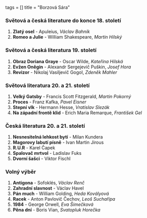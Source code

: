 tags = []
title = "Borzová Sára"

### Světová a česká literature do konce 18. století
1. __Zlatý osel__ - Apuleius, _Václav Bahník_
0. __Romeo a Julie__ - William Shakespeare, _Martin Hilský_

### Světová a česká literatura 19. století
1. __Obraz Doriana Graye__ - Oscar Wilde, _Kateřina Hilská_
0. __Evžen Oněgin__ - Alexandr Sergejevič Puškin, _Josef Hora_
0. __Revizor__ - Nikolaj Vasiljevič Gogol, _Zdeněk Mahler_

### Světová literatura 20. a 21. století
1. __Velký Gatsby__ - Francis Scott Fitzgerald, _Martin Pokorný_
0. __Proces__ - Franz Kafka, _Pavel Eisner_
0. __Stepní vlk__ - Hermann Hesse, _Vratislav Slezák_
0. __Na západní frontě klid__ - Erich Maria Remarque, _František Gel_

### Česká literatura 20. a 21. století
1. __Nesnesitelná lehkost bytí__ - Milan Kundera
0. __Magorovy labutí písně__ - Ivan Martin Jirous
0. __R.U.R__ - Karel Čapek
0. __Spalovač mrtvol__ - Ladislav Fuks
0. __Dvorní šašci__ - Viktor Fischl

### Volný výběr
1. __Antigona__ - Sofoklés, _Václav Renč_
0. __Zahradní slavnost__ - Václav Havel
0. __Pán much__ - William Golding, _Heda Kovályová_
0. __Racek__ - Anton Pavlovič Čechov, _Leoš Suchařípa_
0. __1984__ - George Orwell, _Eva Šimečková_
0. __Pěna dní__ - Boris Vian, _Svatopluk Horečka_
